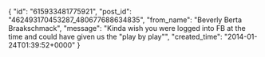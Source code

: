  {
   "id": "615933481775921",
   "post_id": "462493170453287_480677688634835",
   "from_name": "Beverly Berta Braakschmack",
   "message": "Kinda wish you were logged into FB at the time and could have given us the \"play by play\"",
   "created_time": "2014-01-24T01:39:52+0000"
 }
